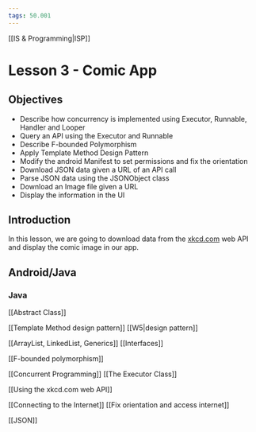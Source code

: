 ```yaml
---
tags: 50.001
---
```

[[IS & Programming|ISP]]

# Lesson 3 - Comic App
## Objectives
- Describe how concurrency is implemented using Executor, Runnable, Handler and Looper
- Query an API using the Executor and Runnable
- Describe F-bounded Polymorphism
- Apply Template Method Design Pattern
- Modify the android Manifest to set permissions and fix the orientation
- Download JSON data given a URL of an API call
- Parse JSON data using the JSONObject class
- Download an Image file given a URL
- Display the information in the UI

## Introduction 
In this lesson, we are going to download data from the [xkcd.com](https://xkcd.com/) web API and display the comic image in our app.

## Android/Java
### Java
[[Abstract Class]]

[[Template Method design pattern]] [[W5|design pattern]]

[[ArrayList, LinkedList, Generics]]
[[Interfaces]]

[[F-bounded polymorphism]]

[[Concurrent Programming]]
[[The Executor Class]]

[[Using the xkcd.com web API]]

[[Connecting to the Internet]]
[[Fix orientation and access internet]]

[[JSON]]
